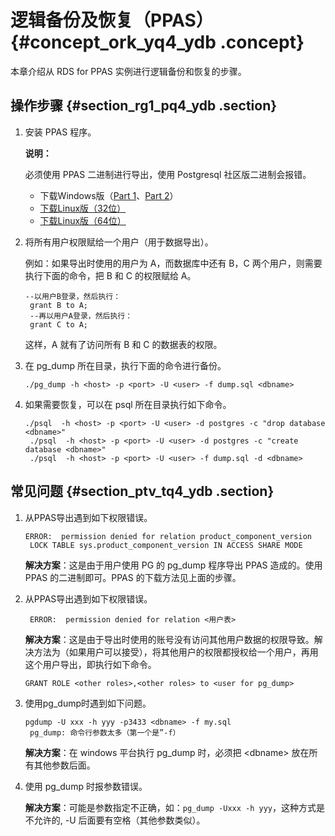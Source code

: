 # 逻辑备份及恢复（PPAS） {#concept_ork_yq4_ydb .concept}

本章介绍从 RDS for PPAS 实例进行逻辑备份和恢复的步骤。

## 操作步骤 {#section_rg1_pq4_ydb .section}

1.  安装 PPAS 程序。

    **说明：** 

    必须使用 PPAS 二进制进行导出，使用 Postgresql 社区版二进制会报错。

    -   下载Windows版（[Part 1](http://docs-aliyun.cn-hangzhou.oss.aliyun-inc.com/assets/attach/70088/cn_zh/1547394998142/pem_client-5.0.0-2-windows.part1.rar)、[Part 2](http://docs-aliyun.cn-hangzhou.oss.aliyun-inc.com/assets/attach/70088/cn_zh/1547395117351/pem_client-5.0.0-2-windows.part2.rar)）
    -   [下载Linux版（32位）](http://docs-aliyun.cn-hangzhou.oss.aliyun-inc.com/assets/attach/70088/cn_zh/1547392528705/pem_client-5.0.0-2-linux.run) 
    -   [下载Linux版（64位）](http://docs-aliyun.cn-hangzhou.oss.aliyun-inc.com/assets/attach/70088/cn_zh/1547393149148/pem_client-5.0.0-2-linux-x64.run)
2.  将所有用户权限赋给一个用户（用于数据导出）。

    例如：如果导出时使用的用户为 A，而数据库中还有 B，C 两个用户，则需要执行下面的命令，把 B 和 C 的权限赋给 A。

    ```
    --以用户B登录，然后执行：
     grant B to A;
     --再以用户A登录，然后执行：
     grant C to A;
    ```

    这样，A 就有了访问所有 B 和 C 的数据表的权限。

3.  在 pg\_dump 所在目录，执行下面的命令进行备份。

    ```
    ./pg_dump -h <host> -p <port> -U <user> -f dump.sql <dbname>
    ```

4.  如果需要恢复，可以在 psql 所在目录执行如下命令。

    ```
    ./psql  -h <host> -p <port> -U <user> -d postgres -c "drop database <dbname>"
     ./psql  -h <host> -p <port> -U <user> -d postgres -c "create database <dbname>"
     ./psql  -h <host> -p <port> -U <user> -f dump.sql -d <dbname>
    ```


## 常见问题 {#section_ptv_tq4_ydb .section}

1.  从PPAS导出遇到如下权限错误。

    ```
    ERROR:  permission denied for relation product_component_version
     LOCK TABLE sys.product_component_version IN ACCESS SHARE MODE
    ```

    **解决方案**：这是由于用户使用 PG 的 pg\_dump 程序导出 PPAS 造成的。使用 PPAS 的二进制即可。PPAS 的下载方法见上面的步骤。

2.  从PPAS导出遇到如下权限错误。

    ```
     ERROR:  permission denied for relation <用户表>
    ```

    **解决方案**：这是由于导出时使用的账号没有访问其他用户数据的权限导致。解决方法为（如果用户可以接受），将其他用户的权限都授权给一个用户，再用这个用户导出，即执行如下命令。

    ```
    GRANT ROLE <other roles>,<other roles> to <user for pg_dump>
    ```

3.  使用pg\_dump时遇到如下问题。

    ```
    pgdump -U xxx -h yyy -p3433 <dbname> -f my.sql
     pg_dump: 命令行参数太多（第一个是”-f）
    ```

    **解决方案**：在 windows 平台执行 pg\_dump 时，必须把 <dbname\> 放在所有其他参数后面。

4.  使用 pg\_dump 时报参数错误。

    **解决方案**：可能是参数指定不正确，如：`pg_dump -Uxxx -h yyy`，这种方式是不允许的, -U 后面要有空格（其他参数类似）。


